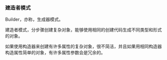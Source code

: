 ### 建造者模式

Builder，亦称，生成器模式。

建造者模式，分步骤创建复杂对象，能够使用相同的创建代码生成不同类型和形式的对象。

如果使用构造器来创建有许多属性的复杂对象，很不简洁，并且如果用相同构造器构造属性简单的对象，有许多属性参数会是冗余的。

